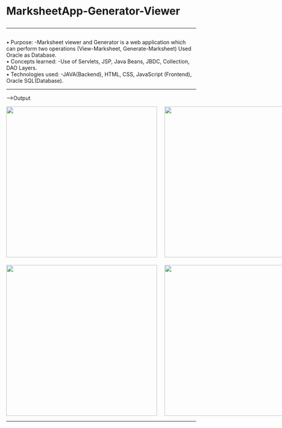 # MarksheetApp-Generator-Viewer<br><hr>
•	Purpose: -Marksheet viewer and Generator is a web application which can perform two operations (View-Marksheet, Generate-Marksheet) Used Oracle as Database.<br>
•	Concepts learned: -Use of Servlets, JSP, Java Beans, JBDC, Collection, DAO Layers.<br>
•	Technologies used: -JAVA(Backend), HTML, CSS, JavaScript (Frontend), Oracle SQL(Database).<br><hr>

-->Output
<!-- Grid View of Screenshots -->
<div align="center">
  <div style="display: flex; flex-direction: row;">
    <img src="https://github.com/amolbhakre1968/Maha_Marksheet_App/assets/133361608/4bc83bef-4833-4b95-af7a-15fdc0906f3b" style="height: 400px; width: auto; margin-right: 20px;">
    <img src="https://github.com/amolbhakre1968/Maha_Marksheet_App/assets/133361608/4a266b87-183b-4cbd-a696-7e4fdd0f56af" style="height: 400px; width: auto; margin-right: 20px;">
    <img src="https://github.com/amolbhakre1968/Maha_Marksheet_App/assets/133361608/4f910e3d-0d26-45cb-99cc-078084dc3b3f" style="height: 400px; width: auto;">
  </div>

  <div style="display: flex; flex-direction: row; margin-top: 20px;">
    <img src="https://github.com/amolbhakre1968/Maha_Marksheet_App/assets/133361608/4c167c45-5c48-4c88-bd16-14142cf6fcb4" style="height: 400px; width: auto; margin-right: 20px;">
    <img src="https://github.com/amolbhakre1968/Maha_Marksheet_App/assets/133361608/d75006c8-ee1b-4446-9c68-b59ab7949d67" style="height: 400px; width: auto; margin-right: 20px;">
    <img src="https://github.com/amolbhakre1968/Maha_Marksheet_App/assets/133361608/9d6a1d7d-544d-467f-9d91-9751d38d0ceb" style="height: 400px; width: auto;">
  </div>
</div><hr>

